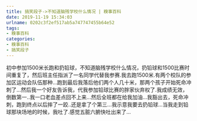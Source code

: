 ```yaml
---
title: 搞笑段子->不知道脑残学校什么情况 | 糗事百科
date: 2019-11-19 15:34:03
urlname: 0202c3f2ef517ab5a747747455b64e52
tags: 
- 糗事百科
categories:
- 糗事百科
- 搞笑段子
---
```

初中参加1500米长跑和扔铅球，不知道脑残学校什么情况，扔铅球和1500比赛时间重复了，然后班主任指派了一名同学代替我参赛.我去跑1500米.有两个校队的参加区运动会队伍那种...跑到最后我落后他们两个人几十米，那两个孩子开始死命冲刺了...然后我一个好友告诉我，代我参加铅球比赛的胖家伙弃权了.我成绩无效，倒数第一..我一口老血差点回不上来...然后全班都在给我加油...我豁出去，死命冲刺，跑到终点以后摔了一跤..还是拿了个第三...我示意我要去扔铅球...当我走到铅球那块场地的时候，我吐了.感觉五脏六腑快吐出来了...


